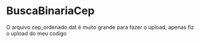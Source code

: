 # BuscaBinariaCep

O arquivo cep_ordenado.dat é muito grande para fazer o upload, apenas fiz o upload do meu codigo
